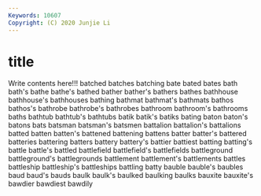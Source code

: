 ```yaml
---
Keywords: 10607
Copyright: (C) 2020 Junjie Li
---
```


# title

Write contents here!!!
batched
batches 
batching 
bate 
bated 
bates 
bath 
bath's 
bathe 
bathe's 
bathed
bather 
bather's 
bathers 
bathes 
bathhouse 
bathhouse's 
bathhouses 
bathing 
bathmat 
bathmat's
bathmats 
bathos 
bathos's 
bathrobe 
bathrobe's 
bathrobes 
bathroom 
bathroom's 
bathrooms 
baths
bathtub 
bathtub's 
bathtubs 
batik 
batik's 
batiks 
bating 
baton 
baton's 
batons
bats 
batsman 
batsman's 
batsmen 
battalion 
battalion's 
battalions 
batted 
batten 
batten's
battened 
battening 
battens 
batter 
batter's 
battered 
batteries 
battering 
batters 
battery
battery's 
battier 
battiest 
batting 
batting's 
battle 
battle's 
battled 
battlefield 
battlefield's
battlefields 
battleground 
battleground's 
battlegrounds 
battlement 
battlement's 
battlements 
battles 
battleship 
battleship's
battleships 
battling 
batty 
bauble 
bauble's 
baubles 
baud 
baud's 
bauds 
baulk
baulk's 
baulked 
baulking 
baulks 
bauxite 
bauxite's 
bawdier 
bawdiest 
bawdily 
